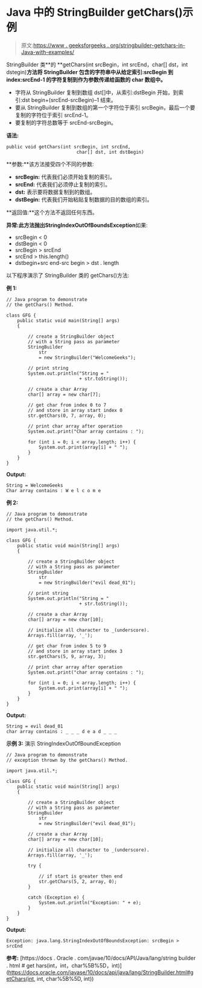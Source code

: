 # Java 中的 StringBuilder getChars()示例

> 原文:[https://www . geeksforgeeks . org/stringbuilder-getchars-in-Java-with-examples/](https://www.geeksforgeeks.org/stringbuilder-getchars-in-java-with-examples/)

StringBuilder 类**的 **getChars(int srcBegin，int srcEnd，char[] dst，int dstegin)**方法将 StringBuilder 包含的字符串中从给定索引:srcBegin 到 index:srcEnd-1 的字符复制到作为参数传递给函数的 char 数组中。**

*   字符从 StringBuilder 复制到数组 dst[]中，从索引:dstBegin 开始，到索引:dst begin+(srcEnd-srcBegin)–1 结束。
*   要从 StringBuilder 复制到数组的第一个字符位于索引 srcBegin，最后一个要复制的字符位于索引 srcEnd-1。
*   要复制的字符总数等于 srcEnd-srcBegin。

**语法:**

```
public void getChars(int srcBegin, int srcEnd, 
                          char[] dst, int dstBegin)
```

**参数:**该方法接受四个不同的参数:

*   **srcBegin:** 代表我们必须开始复制的索引。
*   **srcEnd:** 代表我们必须停止复制的索引。
*   **dst:** 表示要将数据复制到的数组。
*   **dstBegin:** 代表我们开始粘贴复制数据的目的数组的索引。

**返回值:**这个方法不返回任何东西。

**异常:**此方法抛出**StringIndexOutOfBoundsException**如果:

*   srcBegin < 0
*   dstBegin < 0
*   srcBegin > srcEnd
*   srcEnd > this.length()
*   dstbegin+src end-src begin > dst . length

以下程序演示了 StringBuilder 类的 getChars()方法:

**例 1:**

```
// Java program to demonstrate
// the getChars() Method.

class GFG {
    public static void main(String[] args)
    {

        // create a StringBuilder object
        // with a String pass as parameter
        StringBuilder
            str
            = new StringBuilder("WelcomeGeeks");

        // print string
        System.out.println("String = "
                           + str.toString());

        // create a char Array
        char[] array = new char[7];

        // get char from index 0 to 7
        // and store in array start index 0
        str.getChars(0, 7, array, 0);

        // print char array after operation
        System.out.print("Char array contains : ");

        for (int i = 0; i < array.length; i++) {
            System.out.print(array[i] + " ");
        }
    }
}
```

**Output:**

```
String = WelcomeGeeks
Char array contains : W e l c o m e

```

**例 2:**

```
// Java program to demonstrate
// the getChars() Method.

import java.util.*;

class GFG {
    public static void main(String[] args)
    {

        // create a StringBuilder object
        // with a String pass as parameter
        StringBuilder
            str
            = new StringBuilder("evil dead_01");

        // print string
        System.out.println("String = "
                           + str.toString());

        // create a char Array
        char[] array = new char[10];

        // initialize all character to _(underscore).
        Arrays.fill(array, '_');

        // get char from index 5 to 9
        // and store in array start index 3
        str.getChars(5, 9, array, 3);

        // print char array after operation
        System.out.print("char array contains : ");

        for (int i = 0; i < array.length; i++) {
            System.out.print(array[i] + " ");
        }
    }
}
```

**Output:**

```
String = evil dead_01
char array contains : _ _ _ d e a d _ _ _

```

**示例 3:** 演示 StringIndexOutOfBoundException

```
// Java program to demonstrate
// exception thrown by the getChars() Method.

import java.util.*;

class GFG {
    public static void main(String[] args)
    {

        // create a StringBuilder object
        // with a String pass as parameter
        StringBuilder
            str
            = new StringBuilder("evil dead_01");

        // create a char Array
        char[] array = new char[10];

        // initialize all character to _(underscore).
        Arrays.fill(array, '_');

        try {

            // if start is greater then end
            str.getChars(5, 2, array, 0);
        }

        catch (Exception e) {
            System.out.println("Exception: " + e);
        }
    }
}
```

**Output:**

```
Exception: java.lang.StringIndexOutOfBoundsException: srcBegin > srcEnd

```

**参考:**
[https://docs . Oracle . com/javae/10/docs/API/Java/lang/string builder . html # get hars(int，int，char%5B%5D，int)](https://docs.oracle.com/javase/10/docs/api/java/lang/StringBuilder.html#getChars(int, int, char%5B%5D, int))